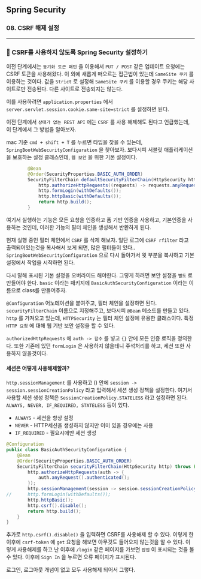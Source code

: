 ## Spring Security

### 08. CSRF 해제 설정

---

### 📌 CSRF를 사용하지 않도록 Spring Security 설정하기

이전 단계에서는 `동기화 토큰 패턴` 을 이용해서 `PUT / POST` 같은 업데이트 요청에는 CSRF 토큰을 사용해왔다.
이 외에 새롭게 떠오르는 접근법이 있는데 `SameSite 쿠키` 를 이용하는 것이다.
값을 `Strict` 로 설정해 `SameSite 쿠키` 를 이용할 경우 쿠키는 해당 사이트로만 전송된다. 다른 사이트로 전송되지는 않는다.

이를 사용하려면 `application.properties` 에서 `server.servlet.session.cookie.same-site=strict` 를 설정하면 된다.

이전 단계에서 `상태가 없는 REST API` 에는 `CSRF` 를 사용 해제해도 된다고 언급했는데, 이 단계에서 그 방법을 알아보자.

mac 기준 `cmd + shift + T` 를 누르면 타입을 찾을 수 있는데, `SpringBootWebSecurityConfiguration` 을 찾아보자.
보다시피 서블릿 애플리케이션을 보호하는 설정 클래스인데, `웹 보안` 을 위한 기본 설정이다.

```java
		@Bean
		@Order(SecurityProperties.BASIC_AUTH_ORDER)
		SecurityFilterChain defaultSecurityFilterChain(HttpSecurity http) throws Exception {
			http.authorizeHttpRequests((requests) -> requests.anyRequest().authenticated());
			http.formLogin(withDefaults());
			http.httpBasic(withDefaults());
			return http.build();
		}

```

여기서 실행하는 기능은 모든 요청을 인증하고 폼 기반 인증을 사용하고, 기본인증을 사용하는 것인데, 이러한 기능의 필터 체인을 생성해서 반환하게 된다.

현재 실행 중인 필터 체인에서 `CSRF` 를 삭제 해보자.
일단 로그에 `CSRF rfilter` 라고 출력되어있는것을 복사해서 보게 되면, 많은 필터들이 있다..
`SpringBootWebSecurityConfiguration` 으로 다시 돌아가서 윗 부분을 복사하고 기본 설정에서 작업을 시작하면 된다.

다시 말해 표시된 기본 설정을 오버라이드 해야한다.
그렇게 하려면 보안 설정을 `별도` 로 만들어야 한다.
`basic` 이라는 패키지에 `BasicAuthSecurityConfiguration` 이라는 이름으로 class를 만들어주자.

`@Configuration` 어노테이션을 붙여주고, 필터 체인을 설정하면 된다.
`securityFilterChain` 이름으로 지정해주고, 보다시피 `@Bean` 메소드를 만들고 있다.
`http` 를 가져오고 있는데, `HTTPSecurity` 는 필터 체인 설정에 유용한 클래스이다.
특정 `HTTP 요청` 에 대해 웹 기반 보안 설정을 할 수 있다.

`authorizedHttpRequests` 에 `auth -> 함수` 를 넣고 `{}` 안에 모든 인증 로직을 정의한다. 또한 기존에 있던 `formLogin` 은 사용하지 않을테니 주석처리를 하고, 세션 또한 사용하지 않을것이다.

#### 세션은 어떻게 사용해제할까?

`http.sessionManagement` 를 사용하고 () 안에 `session -> session.sessionCreationPolicy` 라고 입력해서 세션 생성 정책을 설정한다.
여기서 사용할 세션 생성 정책은 `SessionCreationPolicy.STATELESS` 라고 설정하면 된다.
`ALWAYS, NEVER, IF_REQUIRED, STATELESS` 등이 있다.

- `ALWAYS` - 세션을 항상 설정
- `NEVER` - HTTP세션을 생성하지 않지만 이미 있을 경우에는 사용
- `IF_REQUIRED` - 필요시에만 세션 생성

```java
@Configuration
public class BasicAuthSecurityConfiguration {
	@Bean
	@Order(SecurityProperties.BASIC_AUTH_ORDER)
	SecurityFilterChain securityFilterChain(HttpSecurity http) throws Exception {
		http.authorizeHttpRequests(auth -> {
			auth.anyRequest().authenticated();
		});
		http.sessionManagement(session -> session.sessionCreationPolicy(SessionCreationPolicy.STATELESS));
//		http.formLogin(withDefaults());
		http.httpBasic();
		http.csrf().disable();
		return http.build();
	}
}

```

추가로 `http.csrf().disable()` 을 입력하면 CSRF를 사용해제 할 수 있다.
이렇게 한 이후에 `csrf-token` 에 `get` 요청을 해보면 아무것도 들어오지 않는것을 알 수 있다. 이렇게 사용해제를 하고 난 이후에 `/login` 같은 페이지를 가보면 `팝업` 이 표시되는 것을 볼 수 있다. 이후에 `Sign In` 을 누르면 오류 페이지가 표시된다.

로그인, 로그아웃 개념이 없고 모두 사용해제 되어서 그렇다.
